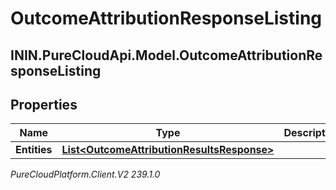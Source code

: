 # OutcomeAttributionResponseListing

## ININ.PureCloudApi.Model.OutcomeAttributionResponseListing

## Properties

|Name | Type | Description | Notes|
|------------ | ------------- | ------------- | -------------|
| **Entities** | [**List&lt;OutcomeAttributionResultsResponse&gt;**](OutcomeAttributionResultsResponse) |  | [optional] |



_PureCloudPlatform.Client.V2 239.1.0_
